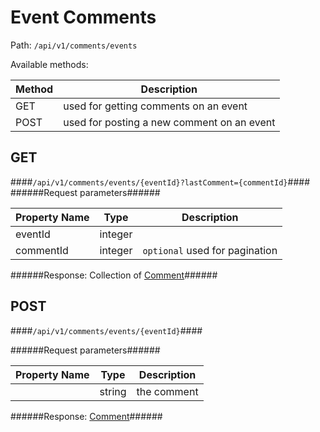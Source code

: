 Event Comments
=

Path: `/api/v1/comments/events`  

Available methods:

|Method|Description|
|------|-----------|
|GET|used for getting comments on an event|
|POST|used for posting a new comment on an event|

GET
-
####`/api/v1/comments/events/{eventId}?lastComment={commentId}`####
######Request parameters######

|Property Name|Type|Description|
|-------------|----|-----------|
|eventId|integer||
|commentId|integer|`optional` used for pagination|

######Response: Collection of [Comment](https://github.com/zazzlife/api-docs/blob/master/objects/comment.md)######

POST
-
####`/api/v1/comments/events/{eventId}`####

######Request parameters######

|Property Name|Type|Description|
|-------------|----|-----------|
||string|the comment|

######Response: [Comment](https://github.com/zazzlife/api-docs/blob/master/objects/comment.md)######
